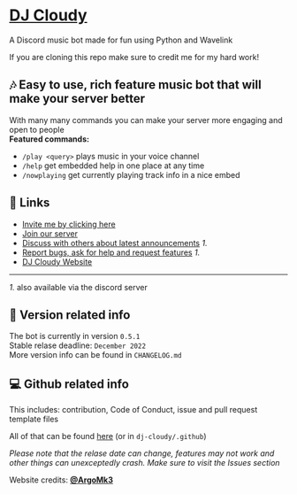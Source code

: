 # [DJ Cloudy](https://djcloudy.com)
A Discord music bot made for fun using Python and Wavelink

If you are cloning this repo make sure to credit me for my hard work!

## 🎶 Easy to use, rich feature music bot that will make your server better
With many many commands you can make your server more engaging and open to people <br>
 **Featured commands:**
* `/play <query>` plays music in your voice channel
* `/help` get embedded help in one place at any time
* `/nowplaying` get currently playing track info in a nice embed

## 🔗 Links
* [Invite me by clicking here](https://discord.com/api/oauth2/authorize?client_id=1024303533685751868&permissions=962676125504&scope=bot%20applications.commands)
* [Join our server](https://discord.gg/t6qPGdHypw)
* [Discuss with others about latest announcements](https://github.com/konradsic/dj-cloudy/discussions) *1.*
* [Report bugs, ask for help and request features](https://github.com/konradsic/dj-cloudy/issues) *1.*
* [DJ Cloudy Website](https://djcloudy.com)
---
*1.* also available via the discord server

## 📝 Version related info
The bot is currently in version `0.5.1` <br/>
Stable relase deadline: `December 2022` <br/>
More version info can be found in `CHANGELOG.md`

## 💻 Github related info
This includes: contribution, Code of Conduct, issue and pull request template files

All of that can be found [here](https://github.com/konradsic/dj-cloudy/tree/main/.github) (or in `dj-cloudy/.github`)


*Please note that the relase date can change, features may not work and other things can unexceptedly crash. Make sure to visit the Issues section*

Website credits: [**@ArgoMk3**](https://github.com/ArgoTeam)
